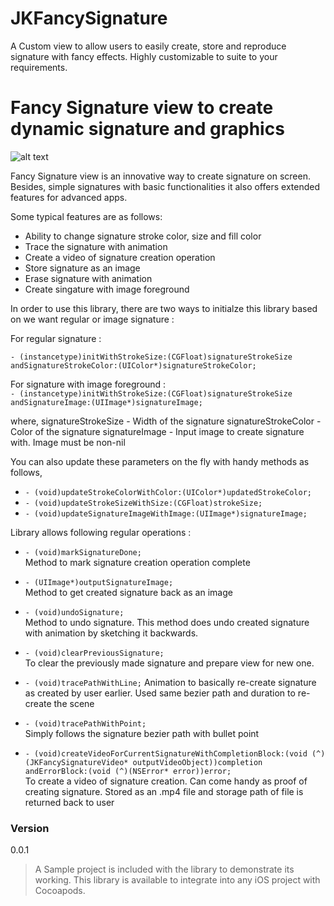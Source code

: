 # JKFancySignature
A Custom view to allow users to easily create, store and reproduce signature with fancy effects. Highly customizable to suite to your requirements.

# Fancy Signature view to create dynamic signature and graphics

![alt text][FancySignatureViewDemoImage]

Fancy Signature view is an innovative way to create signature on screen. Besides, simple signatures with basic functionalities it also offers extended features for advanced apps.

Some typical features are as follows:
  - Ability to change signature stroke color, size and fill color 
  - Trace the signature with animation
  - Create a video of signature creation operation
  - Store signature as an image
  - Erase signature with animation
  - Create singature with image foreground

In order to use this library, there are two ways to initialze this library based on we want regular or image signature :

For regular signature :

``` - (instancetype)initWithStrokeSize:(CGFloat)signatureStrokeSize andSignatureStrokeColor:(UIColor*)signatureStrokeColor; ```

For signature with image foreground :   
``` - (instancetype)initWithStrokeSize:(CGFloat)signatureStrokeSize andSignatureImage:(UIImage*)signatureImage; ```

where,
signatureStrokeSize - Width of the signature
signatureStrokeColor - Color of the signature
signatureImage - Input image to create signature with. Image must be non-nil

You can also update these parameters on the fly with handy methods as follows,
- ```- (void)updateStrokeColorWithColor:(UIColor*)updatedStrokeColor;```
- ```- (void)updateStrokeSizeWithSize:(CGFloat)strokeSize;```
- ```- (void)updateSignatureImageWithImage:(UIImage*)signatureImage;```

Library allows following regular operations :

- ```- (void)markSignatureDone;```  
Method to mark signature creation operation complete

- ```- (UIImage*)outputSignatureImage;```  
     Method to get created signature back as an image

- ```- (void)undoSignature;```  
Method to undo signature. This method does undo created signature with animation by sketching it backwards.

- ```- (void)clearPreviousSignature;```  
To clear the previously made signature and prepare view for new one.

- ```- (void)tracePathWithLine;```
Animation to basically re-create signature as created by user earlier. Used same bezier path and duration to re-create the scene

- ```- (void)tracePathWithPoint;```  
Simply follows the signature bezier path with bullet point

- ```- (void)createVideoForCurrentSignatureWithCompletionBlock:(void (^)(JKFancySignatureVideo* outputVideoObject))completion andErrorBlock:(void (^)(NSError* error))error;```               
To create a video of signature creation. Can come handy as proof of creating signature. Stored as an .mp4 file and storage path of file is returned back to user

### Version
0.0.1

> A Sample project is included with the library to demonstrate its working. This library is available to integrate into any iOS project with Cocoapods.

[FancySignatureViewDemoImage]: https://github.com/jayesh15111988/JKFancySignature/blob/master/Demo/Signature_Demo.gif "JKFancySignature Demo"
